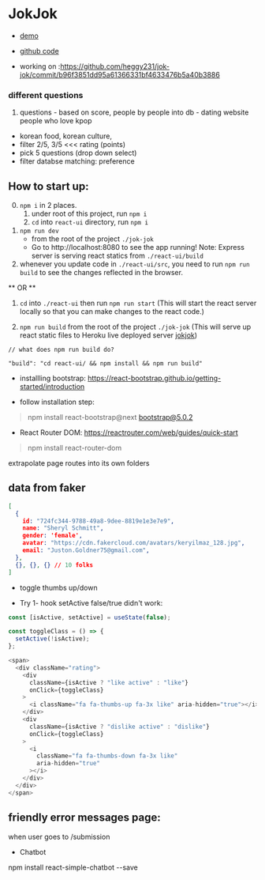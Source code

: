 # JokJok

- [demo](https://jok-jok.herokuapp.com/)
- [github code](https://github.com/heggy231/jok-jok)

- working on :https://github.com/heggy231/jok-jok/commit/b96f3851dd95a61366331bf4633476b5a40b3886

### different questions
1. questions - based on score, people by 
people into db - 
dating website people who love kpop 
  - korean food, korean culture, 
  - filter 2/5, 3/5 <<< rating  (points)
  - pick 5 questions (drop down select)
  - filter databse matching: preference 


## How to start up:
0. `npm i` in 2 places.  
    1. under root of this project, run `npm i`
    2. `cd` into `react-ui` directory, run `npm i`
1. `npm run dev` 
   * from the root of the project `./jok-jok`
   * Go to http://localhost:8080 to see the app running!
     Note: Express server is serving react statics from `./react-ui/build`
2. whenever you update code in `./react-ui/src`, you need to run `npm run build` to see the changes reflected in the browser.

** OR **

1. `cd` into `./react-ui` then run `npm run start`  (This will start the react server locally so that you can make changes to the react code.)

2. `npm run build` from the root of the project `./jok-jok`  (This will serve up react static files to Heroku live deployed server [jokjok](https://jok-jok.herokuapp.com/))

```shell script
// what does npm run build do?

"build": "cd react-ui/ && npm install && npm run build"
```

* installling bootstrap:
https://react-bootstrap.github.io/getting-started/introduction

- follow installation step:
> npm install react-bootstrap@next bootstrap@5.0.2

* React Router DOM:
https://reactrouter.com/web/guides/quick-start

> npm install react-router-dom

extrapolate page routes into its own folders

## data from faker

```json
[
  {
    id: "724fc344-9788-49a8-9dee-8819e1e3e7e9",
    name: "Sheryl Schmitt",
    gender: 'female',
    avatar: "https://cdn.fakercloud.com/avatars/keryilmaz_128.jpg",
    email: "Juston.Goldner75@gmail.com",
  },
  {}, {}, {} // 10 folks
]

```
- toggle thumbs up/down

* Try 1- hook setActive false/true didn't work:
```js
const [isActive, setActive] = useState(false);

const toggleClass = () => {
  setActive(!isActive);
};

<span>
  <div className="rating">
    <div
      className={isActive ? "like active" : "like"}
      onClick={toggleClass}
    >
      <i className="fa fa-thumbs-up fa-3x like" aria-hidden="true"></i>
    </div>
    <div 
      className={isActive ? "dislike active" : "dislike"}
      onClick={toggleClass}
    >
      <i
        className="fa fa-thumbs-down fa-3x like"
        aria-hidden="true"
      ></i>
    </div>
  </div>
</span>
```

## friendly error messages page:
when user goes to /submission

- Chatbot

npm install react-simple-chatbot --save